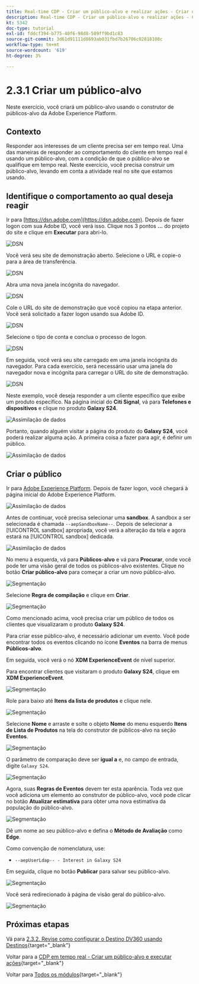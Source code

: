 ```yaml
---
title: Real-time CDP - Criar um público-alvo e realizar ações - Criar um público-alvo
description: Real-time CDP - Criar um público-alvo e realizar ações - Criar um público-alvo
kt: 5342
doc-type: tutorial
exl-id: fddcf394-b775-40f6-98d8-509ff9bd1c83
source-git-commit: 3d61d91111d8693ab031fbd7b26706c02818108c
workflow-type: tm+mt
source-wordcount: '619'
ht-degree: 3%

---
```


# 2.3.1 Criar um público-alvo

Neste exercício, você criará um público-alvo usando o construtor de públicos-alvo da Adobe Experience Platform.

## Contexto

Responder aos interesses de um cliente precisa ser em tempo real. Uma das maneiras de responder ao comportamento do cliente em tempo real é usando um público-alvo, com a condição de que o público-alvo se qualifique em tempo real. Neste exercício, você precisa construir um público-alvo, levando em conta a atividade real no site que estamos usando.

## Identifique o comportamento ao qual deseja reagir

Ir para [https://dsn.adobe.com](https://dsn.adobe.com). Depois de fazer logon com sua Adobe ID, você verá isso. Clique nos 3 pontos **...** do projeto do site e clique em **Executar** para abri-lo.

![DSN](./../../datacollection/dc1.1/images/web8.png)

Você verá seu site de demonstração aberto. Selecione o URL e copie-o para a área de transferência.

![DSN](../../../getting-started/gettingstarted/images/web3.png)

Abra uma nova janela incógnita do navegador.

![DSN](../../../getting-started/gettingstarted/images/web4.png)

Cole o URL do site de demonstração que você copiou na etapa anterior. Você será solicitado a fazer logon usando sua Adobe ID.

![DSN](../../../getting-started/gettingstarted/images/web5.png)

Selecione o tipo de conta e conclua o processo de logon.

![DSN](../../../getting-started/gettingstarted/images/web6.png)

Em seguida, você verá seu site carregado em uma janela incógnita do navegador. Para cada exercício, será necessário usar uma janela do navegador nova e incógnita para carregar o URL do site de demonstração.

![DSN](../../../getting-started/gettingstarted/images/web7.png)

Neste exemplo, você deseja responder a um cliente específico que exibe um produto específico.
Na página inicial do **Citi Signal**, vá para **Telefones e dispositivos** e clique no produto **Galaxy S24**.

![Assimilação de dados](./images/homegalaxy.png)

Portanto, quando alguém visitar a página do produto do **Galaxy S24**, você poderá realizar alguma ação. A primeira coisa a fazer para agir, é definir um público.

![Assimilação de dados](./images/homegalaxy1.png)

## Criar o público

Ir para [Adobe Experience Platform](https://experience.adobe.com/platform). Depois de fazer logon, você chegará à página inicial do Adobe Experience Platform.

![Assimilação de dados](./../../../../modules/delivery-activation/datacollection/dc1.2/images/home.png)

Antes de continuar, você precisa selecionar uma **sandbox**. A sandbox a ser selecionada é chamada ``--aepSandboxName--``. Depois de selecionar a [!UICONTROL sandbox] apropriada, você verá a alteração da tela e agora estará na [!UICONTROL sandbox] dedicada.

![Assimilação de dados](./../../../../modules/delivery-activation/datacollection/dc1.2/images/sb1.png)

No menu à esquerda, vá para **Públicos-alvo** e vá para **Procurar**, onde você pode ter uma visão geral de todos os públicos-alvo existentes. Clique no botão **Criar público-alvo** para começar a criar um novo público-alvo.

![Segmentação](./images/menuseg.png)

Selecione **Regra de compilação** e clique em **Criar**.

![Segmentação](./images/menuseg1.png)

Como mencionado acima, você precisa criar um público de todos os clientes que visualizaram o produto **Galaxy S24**.

Para criar esse público-alvo, é necessário adicionar um evento. Você pode encontrar todos os eventos clicando no ícone **Eventos** na barra de menus **Públicos-alvo**.

Em seguida, você verá o nó **XDM ExperienceEvent** de nível superior.

Para encontrar clientes que visitaram o produto **Galaxy S24**, clique em **XDM ExperienceEvent**.

![Segmentação](./images/findee.png)

Role para baixo até **Itens da lista de produtos** e clique nele.

![Segmentação](./images/see.png)

Selecione **Nome** e arraste e solte o objeto **Nome** do menu esquerdo **Itens de Lista de Produtos** na tela do construtor de públicos-alvo na seção **Eventos**.

![Segmentação](./images/eewebpdtlname1.png)

O parâmetro de comparação deve ser **igual a** e, no campo de entrada, digite `Galaxy S24`.

![Segmentação](./images/pv.png)

Agora, suas **Regras de Eventos** devem ter esta aparência. Toda vez que você adiciona um elemento ao construtor de público-alvo, você pode clicar no botão **Atualizar estimativa** para obter uma nova estimativa da população do público-alvo.

![Segmentação](./images/ldap4.png)

Dê um nome ao seu público-alvo e defina o **Método de Avaliação** como **Edge**.

Como convenção de nomenclatura, use:

- `--aepUserLdap-- - Interest in Galaxy S24`

Em seguida, clique no botão **Publicar** para salvar seu público-alvo.

![Segmentação](./images/segmentname.png)

Você será redirecionado à página de visão geral do público-alvo.

![Segmentação](./images/savedsegment.png)

## Próximas etapas

Vá para [2.3.2. Revise como configurar o Destino DV360 usando Destinos](./ex2.md){target="_blank"}

Voltar para a [CDP em tempo real - Criar um público-alvo e executar ações](./real-time-cdp-build-a-segment-take-action.md){target="_blank"}

Voltar para [Todos os módulos](./../../../../overview.md){target="_blank"}
